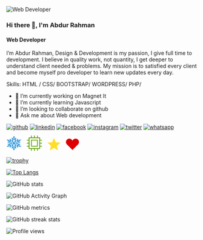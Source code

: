 ![Web Developer](https://scontent.fbzl4-1.fna.fbcdn.net/v/t39.30808-6/278023655_1022232532065665_2632564021782315925_n.jpg?_nc_cat=108&ccb=1-5&_nc_sid=e3f864&_nc_eui2=AeGvHkNdJveqmWiPlEJAjWwF1ZifexrCcD3VmJ97GsJwPa5GfAmcXjT99MTgSuF7ZjBnh7wUsOS-GvitwDCZdcrH&_nc_ohc=WNIYR_Ay5l8AX9SC4zz&_nc_ht=scontent.fbzl4-1.fna&oh=00_AT97oGAISFy7lbWTf_2KbA-Q9MQT4Nk30NkdSgRbu6KK6Q&oe=625CFDF6)

### Hi there 👋, I'm Abdur Rahman
#### Web Developer

I’m Abdur Rahman, Design & Development is my passion, I give full time to development. I believe in quality work, not quantity, I get deeper to understand client needed & problems. My mission is to satisfied every client and become myself pro developer to learn new updates every day.

Skills: HTML / CSS/ BOOTSTRAP/ WORDPRESS/ PHP/

- 🔭 I’m currently working on Magnet It 
- 🌱 I’m currently learning Javascript 
- 👯 I’m looking to collaborate on github 
- 💬 Ask me about Web development  


[<img src='https://cdn.jsdelivr.net/npm/simple-icons@3.0.1/icons/github.svg' alt='github' height='40'>](https://github.com/abdur31)  [<img src='https://cdn.jsdelivr.net/npm/simple-icons@3.0.1/icons/linkedin.svg' alt='linkedin' height='40'>](https://www.linkedin.com/in/https://www.linkedin.com/in/md-abdur-rahman-b438a9237/)  [<img src='https://cdn.jsdelivr.net/npm/simple-icons@3.0.1/icons/facebook.svg' alt='facebook' height='40'>](https://www.facebook.com/https://www.facebook.com/abdurrahaman.rahaman.56481)  [<img src='https://cdn.jsdelivr.net/npm/simple-icons@3.0.1/icons/instagram.svg' alt='instagram' height='40'>](https://www.instagram.com/freelancerabdurrahaman/)  [<img src='https://cdn.jsdelivr.net/npm/simple-icons@3.0.1/icons/twitter.svg' alt='twitter' height='40'>](https://twitter.com/https://twitter.com/MdabdurRahoman8?t=uDx0yBU6oq1jesCEkoZU6w&s=09)  [<img src='https://cdn.jsdelivr.net/npm/simple-icons@3.0.1/icons/whatsapp.svg' alt='whatsapp' height='40'>](https://wa.me/qr/YE2YJZXL37AON1)  

<a href='https://archiveprogram.github.com/'><img src='https://raw.githubusercontent.com/acervenky/animated-github-badges/master/assets/acbadge.gif' width='40' height='40'></a> <a href='https://docs.github.com/en/developers'><img src='https://raw.githubusercontent.com/acervenky/animated-github-badges/master/assets/devbadge.gif' width='40' height='40'></a> <a href='https://stars.github.com/'><img src='https://raw.githubusercontent.com/acervenky/animated-github-badges/master/assets/starbadge.gif' width='35' height='35'></a> <a href='https://docs.github.com/en/github/supporting-the-open-source-community-with-github-sponsors'><img src='https://raw.githubusercontent.com/acervenky/animated-github-badges/master/assets/sponsorbadge.gif' width='35' height='35'></a> 

[![trophy](https://github-profile-trophy.vercel.app/?username=abdur31)](https://github.com/ryo-ma/github-profile-trophy)

[![Top Langs](https://github-readme-stats.vercel.app/api/top-langs/?username=abdur31)](https://github.com/anuraghazra/github-readme-stats)

![GitHub stats](https://github-readme-stats.vercel.app/api?username=abdur31&show_icons=true&count_private=true)  

![GitHub Activity Graph](https://activity-graph.herokuapp.com/graph?username=abdur31)  

![GitHub metrics](https://metrics.lecoq.io/abdur31)  

![GitHub streak stats](https://github-readme-streak-stats.herokuapp.com/?user=abdur31)  

![Profile views](https://gpvc.arturio.dev/abdur31)  
